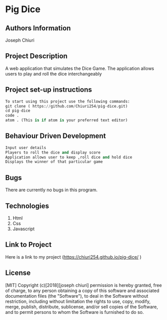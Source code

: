 # Pig Dice

## Authors Information

Joseph Chiuri

## Project Description

A web application that simulates the Dice Game. The application allows users to play and roll the dice interchangeably

## Project set-up instructions

```python
To start using this project use the following commands:
git clone ( https://github.com/Chiuri254/pig-dice.git)
cd pig-dice
code .
atom . (This is if atom is your preferred text editor)
```

## Behaviour Driven Development

```python
Input user details
Players to roll the dice and display score
Application allows user to keep ,roll dice and hold dice
Displays the winner of that particular game
```

## Bugs

There are currently no bugs in this program.

## Technologies

1. Html
2. Css
3. Javascript

## Link to Project

Here is a link to my project (https://chiuri254.github.io/pig-dice/ )

## License

[MIT] Copyright (c)[2018][joseph chiuri] permission is hereby granted, free of charge, to any person obtaining a copy of this software and associated documentation files (the "Software"), to deal in the Software without restriction, including without limitation the rights to use, copy, modify, merge, publish, distribute, sublicense, and/or sell copies of the Software, and to permit persons to whom the Software is furnished to do so.
